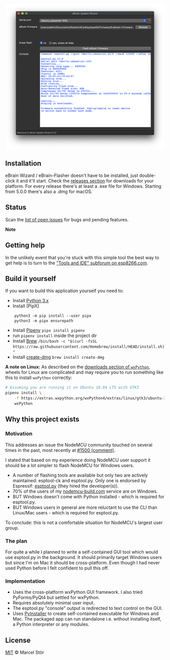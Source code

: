 
![Image of eBrain Wizard / eBrain-Flasher GUI](./images/gui.png)

## Installation
eBrain Wizard / eBrain-Flasher doesn't have to be installed, just double-click it and it'll start. Check the [releases section](https://github.com/opencoca/eBrain-Flasher/releases) for downloads for your platform. For every release there's at least a .exe file for Windows. Starting from 5.0.0 there's also a .dmg for macOS.

## Status
Scan the [list of open issues](https://github.com/marcelstoer/nodemcu-pyflasher/issues) for bugs and pending features.

**Note**


## Getting help
In the unlikely event that you're stuck with this simple tool the best way to get help is to turn to the ["Tools and IDE" subforum on esp8266.com](http://www.esp8266.com/viewforum.php?f=22).


## Build it yourself
If you want to build this application yourself you need to:

- Install [Python 3.x](https://www.python.org/downloads/)
- Install [PipX]
```
    python3 -m pip install --user pipx
    python3 -m pipx ensurepath
```
- Install [Pipenv](https://pypi.org/project/pipenv/)  `pipx install pipenv`
- run `pipenv install` inside the project dir
- Install [Brew](//brew.sh) `/bin/bash -c "$(curl -fsSL https://raw.githubusercontent.com/Homebrew/install/HEAD/install.sh)"`
- Install [create-dmg](https://github.com/create-dmg/create-dmg) `brew install create-dmg`

**A note on Linux:** As described on the [downloads section of `wxPython`](https://www.wxpython.org/pages/downloads/), wheels for Linux are complicated and may require you to run something like this to install `wxPython` correctly:

```bash
# Assuming you are running it on Ubuntu 18.04 LTS with GTK3
pipenv install \
    -f https://extras.wxpython.org/wxPython4/extras/linux/gtk3/ubuntu-18.04 \
    wxPython
```

## Why this project exists

### Motivation
This addresses an issue the NodeMCU community touched on several times in the past, most recently at
 [#1500 (comment)](https://github.com/nodemcu/nodemcu-firmware/pull/1500#issuecomment-247884981).

I stated that based on my experience doing NodeMCU user support it should be a lot simpler to flash NodeMCU for Windows users.

- A number of flashing tools are available but only two are actively maintained: esptool-ck and esptool.py. Only one is endorsed by Espressif: [esptool.py](https://github.com/espressif/esptool) (they hired the developer(s)).
- 70% of the users of my [nodemcu-build.com](https://nodemcu-build.com) service are on Windows.
- BUT Windows doesn't come with Python installed - which is required for esptool.py.
- BUT Windows users in general are more reluctant to use the CLI than Linux/Mac users - which is required for esptool.py.

To conclude: this is not a comfortable situation for NodeMCU's largest user group.

### The plan
For quite a while I planned to write a self-contained GUI tool which would use esptool.py in the background. It should primarily target Windows users but since I'm on Mac it should be cross-platform. Even though I had never used Python before I felt confident to pull this off.

### Implementation
- Uses the cross-platform wxPython GUI framework. I also tried PyForms/PyQt4 but settled for wxPython.
- Requires absolutely minimal user input.
- The esptool.py "console" output is redirected to text control on the GUI.
- Uses [PyInstaller](https://github.com/pyinstaller/pyinstaller) to create self-contained executable for Windows and Mac. The packaged app can run standalone i.e. without installing itself, a Python interpreter or any modules.

## License
[MIT](http://opensource.org/licenses/MIT) © Marcel Stör
